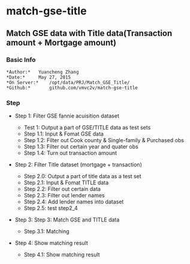 # match-gse-title
Match GSE data with Title data(Transaction amount + Mortgage amount)
-------------------

### Basic Info ###

	*Author:*	Yuancheng Zhang
	*Date:*		May 27, 2015
	*On Server:*	/opt/data/PRJ/Match_GSE_Title/
	*Github:*		github.com/vmvc2v/match-gse-title

### Step ###

* Step 1:	Filter GSE fannie acuisition dataset
	* Test 1: Output a part of GSE/TITLE data as test sets
	* Step 1.1: Input & Fomat GSE data
	* Step 1.2: Filter out Cook county & Single-family & Purchased obs
	* Step 1.3: Filter out certain year and quater obs
	* Step 1.4: Turn out transaction amount

* Step 2:	Filter Title dataset (mortgage + transaction)
	* Step 2.0: Output a part of title data as a test set
	* Step 2.1: Input & Fomat TITLE data
	* Step 2.2: Filter out certain data
	* Step 2.3: Filter out lender names
	* Step 2.4: Add lender names into dataset
	* Step 2.5: test step2_4

* Step 3:	Step 3: Match GSE and TITLE data 
	* Step 3.1: Matching

* Step 4:	Show matching result
	* Step 4.1: Show matching result

